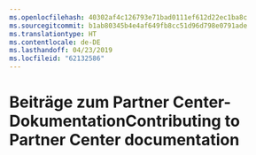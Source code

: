 ```yaml
---
ms.openlocfilehash: 40302af4c126793e71bad0111ef612d22ec1ba8c
ms.sourcegitcommit: b1ab80345b4e4af649fb8cc51d96d798e0791ade
ms.translationtype: HT
ms.contentlocale: de-DE
ms.lasthandoff: 04/23/2019
ms.locfileid: "62132586"
---
```

# <a name="contributing-to-partner-center-documentation"></a><span data-ttu-id="58566-101">Beiträge zum Partner Center-Dokumentation</span><span class="sxs-lookup"><span data-stu-id="58566-101">Contributing to Partner Center documentation</span></span>